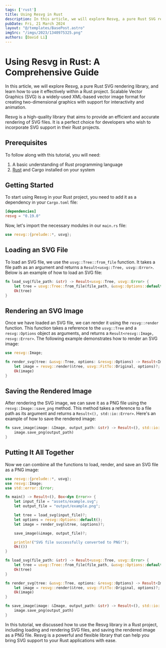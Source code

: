 ```yaml
---
tags: ['rust']
title: Using Resvg in Rust
description: In this article, we will explore Resvg, a pure Rust SVG rendering library, and learn how to use it effectively within a Rust project. Scalable Vector Graphics (SVG) is a widely-used XML-based vector image format for creating two-dimensional graphics with support for interactivity and animation.
pubDate: Fri, 21 March 2024
layout: "@/templates/BasePost.astro"
imgSrc: "/imgs/2023/1340975325.png"
authors: [David Li]
---
```

# Using Resvg in Rust: A Comprehensive Guide

In this article, we will explore Resvg, a pure Rust SVG rendering library, and learn how to use it effectively within a Rust project. Scalable Vector Graphics (SVG) is a widely-used XML-based vector image format for creating two-dimensional graphics with support for interactivity and animation.

Resvg is a high-quality library that aims to provide an efficient and accurate rendering of SVG files. It is a perfect choice for developers who wish to incorporate SVG support in their Rust projects.

## Prerequisites

To follow along with this tutorial, you will need:

1. A basic understanding of Rust programming language
2. [Rust](https://www.rust-lang.org/tools/install) and Cargo installed on your system

## Getting Started

To start using Resvg in your Rust project, you need to add it as a dependency in your `Cargo.toml` file:

```toml
[dependencies]
resvg = "0.19.0"
```

Now, let's import the necessary modules in our `main.rs` file:

```rust
use resvg::{prelude::*, usvg};
```

## Loading an SVG File

To load an SVG file, we use the `usvg::Tree::from_file` function. It takes a file path as an argument and returns a `Result<usvg::Tree, usvg::Error>`. Below is an example of how to load an SVG file:

```rust
fn load_svg(file_path: &str) -> Result<usvg::Tree, usvg::Error> {
    let tree = usvg::Tree::from_file(file_path, &usvg::Options::default())?;
    Ok(tree)
}
```

## Rendering an SVG Image

Once we have loaded an SVG file, we can render it using the `resvg::render` function. This function takes a reference to the `usvg::Tree` and a `resvg::Options` object as arguments, and returns a `Result<resvg::Image, resvg::Error>`. The following example demonstrates how to render an SVG image:

```rust
use resvg::Image;

fn render_svg(tree: &usvg::Tree, options: &resvg::Options) -> Result<Image, resvg::Error> {
    let image = resvg::render(&tree, usvg::FitTo::Original, options)?;
    Ok(image)
}
```

## Saving the Rendered Image

After rendering the SVG image, we can save it as a PNG file using the `resvg::Image::save_png` method. This method takes a reference to a file path as its argument and returns a `Result<(), std::io::Error>`. Here's an example of how to save the rendered image:

```rust
fn save_image(image: &Image, output_path: &str) -> Result<(), std::io::Error> {
    image.save_png(output_path)
}
```

## Putting It All Together

Now we can combine all the functions to load, render, and save an SVG file as a PNG image:

```rust
use resvg::{prelude::*, usvg};
use resvg::Image;
use std::error::Error;

fn main() -> Result<(), Box<dyn Error>> {
    let input_file = "assets/example.svg";
    let output_file = "output/example.png";

    let tree = load_svg(input_file)?;
    let options = resvg::Options::default();
    let image = render_svg(&tree, &options)?;

    save_image(&image, output_file)?;

    println!("SVG file successfully converted to PNG!");
    Ok(())
}

fn load_svg(file_path: &str) -> Result<usvg::Tree, usvg::Error> {
    let tree = usvg::Tree::from_file(file_path, &usvg::Options::default())?;
    Ok(tree)
}

fn render_svg(tree: &usvg::Tree, options: &resvg::Options) -> Result<Image, resvg::Error> {
    let image = resvg::render(&tree, usvg::FitTo::Original, options)?;
    Ok(image)
}

fn save_image(image: &Image, output_path: &str) -> Result<(), std::io::Error> {
    image.save_png(output_path)
}
```

In this tutorial, we discussed how to use the Resvg library in a Rust project, including loading and rendering SVG files, and saving the rendered image as a PNG file. Resvg is a powerful and flexible library that can help you bring SVG support to your Rust applications with ease.
